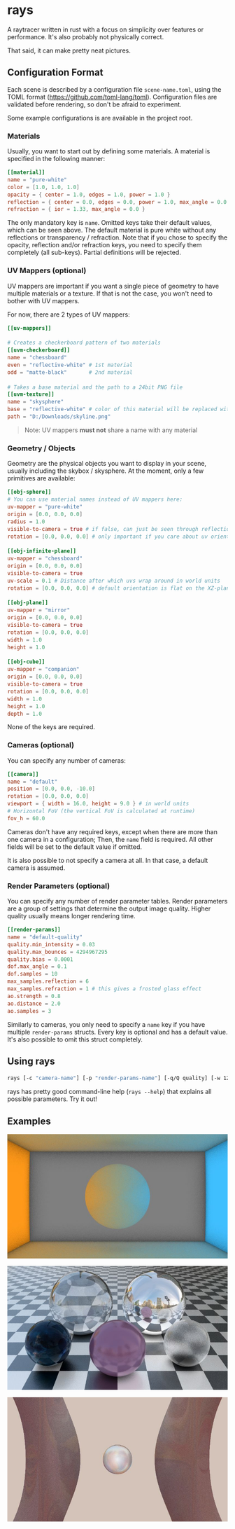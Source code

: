 # rays

A raytracer written in rust with a focus on simplicity over features or performance. It's also probably not physically correct.

That said, it can make pretty neat pictures.

## Configuration Format

Each scene is described by a configuration file `scene-name.toml`, using the TOML format (https://github.com/toml-lang/toml). Configuration files are validated before rendering, so don't be afraid to experiment.

Some example configurations is are available in the project root.

### Materials

Usually, you want to start out by defining some materials. A material is specified in the following manner:

```toml
[[material]]
name = "pure-white"
color = [1.0, 1.0, 1.0]
opacity = { center = 1.0, edges = 1.0, power = 1.0 }
reflection = { center = 0.0, edges = 0.0, power = 1.0, max_angle = 0.0 }
refraction = { ior = 1.33, max_angle = 0.0 }
```

The only mandatory key is `name`. Omitted keys take their default values, which can be seen above. The default material is pure white without any reflections or transparency / refraction. Note that if you chose to specify the opacity, reflection and/or refraction keys, you need to specify them completely (all sub-keys). Partial definitions will be rejected.

### UV Mappers (optional)

UV mappers are important if you want a single piece of geometry to have multiple materials or a texture. If that is not the case, you won't need to bother with UV mappers.

For now, there are 2 types of UV mappers:

```toml
[[uv-mappers]]

# Creates a checkerboard pattern of two materials
[[uvm-checkerboard]]
name = "chessboard"
even = "reflective-white" # 1st material
odd = "matte-black"       # 2nd material

# Takes a base material and the path to a 24bit PNG file
[[uvm-texture]]
name = "skysphere"
base = "reflective-white" # color of this material will be replaced with texture color
path = "D:/Downloads/skyline.png"
```

> Note: UV mappers **must not** share a name with any material

### Geometry / Objects

Geometry are the physical objects you want to display in your scene, usually including the skybox / skysphere. At the moment, only a few primitives are available:

```toml
[[obj-sphere]]
# You can use material names instead of UV mappers here:
uv-mapper = "pure-white"
origin = [0.0, 0.0, 0.0]
radius = 1.0
visible-to-camera = true # if false, can just be seen through reflection / refraction
rotation = [0.0, 0.0, 0.0] # only important if you care about uv orientation

[[obj-infinite-plane]]
uv-mapper = "chessboard"
origin = [0.0, 0.0, 0.0]
visible-to-camera = true
uv-scale = 0.1 # Distance after which uvs wrap around in world units
rotation = [0.0, 0.0, 0.0] # default orientation is flat on the XZ-plane

[[obj-plane]]
uv-mapper = "mirror"
origin = [0.0, 0.0, 0.0]
visible-to-camera = true
rotation = [0.0, 0.0, 0.0]
width = 1.0
height = 1.0

[[obj-cube]]
uv-mapper = "companion"
origin = [0.0, 0.0, 0.0]
visible-to-camera = true
rotation = [0.0, 0.0, 0.0]
width = 1.0
height = 1.0
depth = 1.0
```

None of the keys are required.

### Cameras (optional)

You can specify any number of cameras:

```toml
[[camera]]
name = "default"
position = [0.0, 0.0, -10.0]
rotation = [0.0, 0.0, 0.0]
viewport = { width = 16.0, height = 9.0 } # in world units
# Horizontal FoV (the vertical FoV is calculated at runtime)
fov_h = 60.0
```

Cameras don't have any required keys, except when there are more than one camera in a configuration; Then, the `name` field is required. All other fields will be set to the default value if omitted.

It is also possible to not specify a camera at all. In that case, a default camera is assumed.

### Render Parameters (optional)

You can specify any number of render parameter tables. Render parameters are a group of settings that determine the output image quality. Higher quality usually means longer rendering time.

```toml
[[render-params]]
name = "default-quality"
quality.min_intensity = 0.03
quality.max_bounces = 4294967295
quality.bias = 0.0001
dof.max_angle = 0.1
dof.samples = 10
max_samples.reflection = 6
max_samples.refraction = 1 # this gives a frosted glass effect
ao.strength = 0.8
ao.distance = 2.0
ao.samples = 3
```

Similarly to cameras, you only need to specify a `name` key if you have multiple `render-params` structs. Every key is optional and has a default value. It's also possible to omit this struct completely.

## Using rays

```sh
rays [-c "camera-name"] [-p "render-params-name"] [-q/Q quality] [-w 1280] [-h 720] scene.toml ["output.png"]
```

rays has pretty good command-line help (`rays --help`) that explains all possible parameters. Try it out!

## Examples

![](example1.jpg)

![](example2.jpg)

![](example3.jpg)
